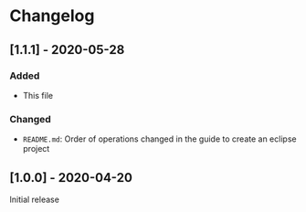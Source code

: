 # Changelog

## [1.1.1] - 2020-05-28

### Added
- This file

### Changed
- `README.md`: Order of operations changed in the guide to create an eclipse project

## [1.0.0] - 2020-04-20
Initial release